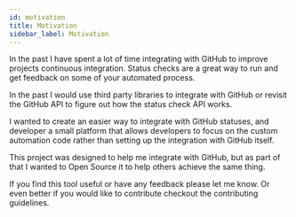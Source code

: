 ```yaml
---
id: motivation
title: Motivation
sidebar_label: Motivation
---
```


In the past I have spent a lot of time integrating with GitHub to improve projects continuous integration. Status checks are a great way to run and get feedback on some of your automated process.

In the past I would use third party libraries to integrate with GitHub or revisit the GitHub API to figure out how the status check API works.

I wanted to create an easier way to integrate with GitHub statuses, and developer a small platform that allows developers to focus on the custom automation code rather than setting up the integration with GitHub itself.

This project was designed to help me integrate with GitHub, but as part of that I wanted to Open Source it to help others achieve the same thing.

If you find this tool useful or have any feedback please let me know. Or even better if you would like to contribute checkout the contributing guidelines.
